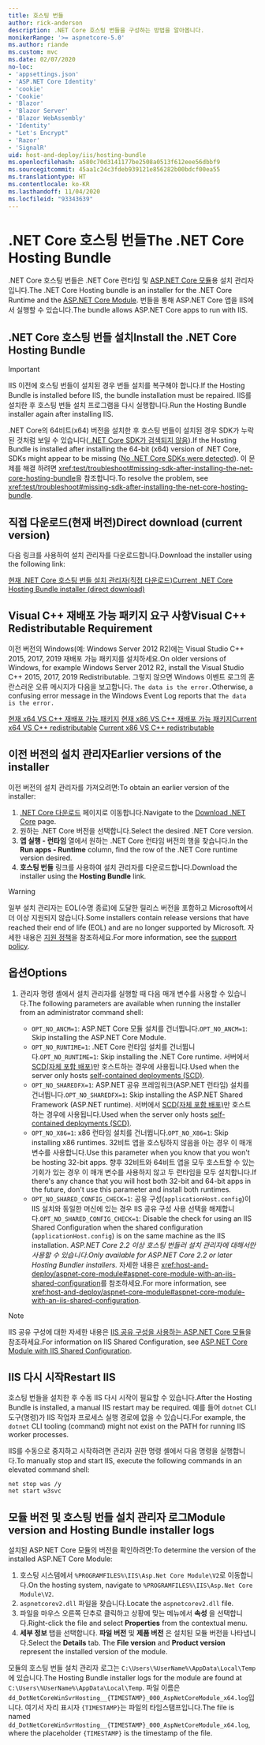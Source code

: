 ```yaml
---
title: 호스팅 번들
author: rick-anderson
description: .NET Core 호스팅 번들을 구성하는 방법을 알아봅니다.
monikerRange: '>= aspnetcore-5.0'
ms.author: riande
ms.custom: mvc
ms.date: 02/07/2020
no-loc:
- 'appsettings.json'
- 'ASP.NET Core Identity'
- 'cookie'
- 'Cookie'
- 'Blazor'
- 'Blazor Server'
- 'Blazor WebAssembly'
- 'Identity'
- "Let's Encrypt"
- 'Razor'
- 'SignalR'
uid: host-and-deploy/iis/hosting-bundle
ms.openlocfilehash: a580c70d3141177be2508a0513f612eee56dbbf9
ms.sourcegitcommit: 45aa1c24c3fdeb939121e856282b00bdcf00ea55
ms.translationtype: HT
ms.contentlocale: ko-KR
ms.lasthandoff: 11/04/2020
ms.locfileid: "93343639"
---
```

# <a name="the-net-core-hosting-bundle"></a><span data-ttu-id="7102b-103">.NET Core 호스팅 번들</span><span class="sxs-lookup"><span data-stu-id="7102b-103">The .NET Core Hosting Bundle</span></span>

<span data-ttu-id="7102b-104">.NET Core 호스팅 번들은 .NET Core 런타임 및 [ASP.NET Core 모듈](xref:host-and-deploy/aspnet-core-module)용 설치 관리자입니다.</span><span class="sxs-lookup"><span data-stu-id="7102b-104">The .NET Core Hosting bundle is an installer for the .NET Core Runtime and the [ASP.NET Core Module](xref:host-and-deploy/aspnet-core-module).</span></span> <span data-ttu-id="7102b-105">번들을 통해 ASP.NET Core 앱을 IIS에서 실행할 수 있습니다.</span><span class="sxs-lookup"><span data-stu-id="7102b-105">The bundle allows ASP.NET Core apps to run with IIS.</span></span>

## <a name="install-the-net-core-hosting-bundle"></a><span data-ttu-id="7102b-106">.NET Core 호스팅 번들 설치</span><span class="sxs-lookup"><span data-stu-id="7102b-106">Install the .NET Core Hosting Bundle</span></span>

> [!IMPORTANT]
> <span data-ttu-id="7102b-107">IIS 이전에 호스팅 번들이 설치된 경우 번들 설치를 복구해야 합니다.</span><span class="sxs-lookup"><span data-stu-id="7102b-107">If the Hosting Bundle is installed before IIS, the bundle installation must be repaired.</span></span> <span data-ttu-id="7102b-108">IIS를 설치한 후 호스팅 번들 설치 프로그램을 다시 실행합니다.</span><span class="sxs-lookup"><span data-stu-id="7102b-108">Run the Hosting Bundle installer again after installing IIS.</span></span>
>
> <span data-ttu-id="7102b-109">.NET Core의 64비트(x64) 버전을 설치한 후 호스팅 번들이 설치된 경우 SDK가 누락된 것처럼 보일 수 있습니다([ .NET Core SDK가 검색되지 않음](xref:test/troubleshoot#no-net-core-sdks-were-detected)).</span><span class="sxs-lookup"><span data-stu-id="7102b-109">If the Hosting Bundle is installed after installing the 64-bit (x64) version of .NET Core, SDKs might appear to be missing ([No .NET Core SDKs were detected](xref:test/troubleshoot#no-net-core-sdks-were-detected)).</span></span> <span data-ttu-id="7102b-110">이 문제를 해결 하려면 <xref:test/troubleshoot#missing-sdk-after-installing-the-net-core-hosting-bundle>을 참조합니다.</span><span class="sxs-lookup"><span data-stu-id="7102b-110">To resolve the problem, see <xref:test/troubleshoot#missing-sdk-after-installing-the-net-core-hosting-bundle>.</span></span>

## <a name="direct-download-current-version"></a><span data-ttu-id="7102b-111">직접 다운로드(현재 버전)</span><span class="sxs-lookup"><span data-stu-id="7102b-111">Direct download (current version)</span></span>

<span data-ttu-id="7102b-112">다음 링크를 사용하여 설치 관리자를 다운로드합니다.</span><span class="sxs-lookup"><span data-stu-id="7102b-112">Download the installer using the following link:</span></span>

[<span data-ttu-id="7102b-113">현재 .NET Core 호스팅 번들 설치 관리자(직접 다운로드)</span><span class="sxs-lookup"><span data-stu-id="7102b-113">Current .NET Core Hosting Bundle installer (direct download)</span></span>](https://dotnet.microsoft.com/permalink/dotnetcore-current-windows-runtime-bundle-installer)

## <a name="visual-c-redistributable-requirement"></a><span data-ttu-id="7102b-114">Visual C++ 재배포 가능 패키지 요구 사항</span><span class="sxs-lookup"><span data-stu-id="7102b-114">Visual C++ Redistributable Requirement</span></span>

<span data-ttu-id="7102b-115">이전 버전의 Windows(예: Windows Server 2012 R2)에는 Visual Studio C++ 2015, 2017, 2019 재배포 가능 패키지를 설치하세요.</span><span class="sxs-lookup"><span data-stu-id="7102b-115">On older versions of Windows, for example Windows Server 2012 R2, install the Visual Studio C++ 2015, 2017, 2019 Redistributable.</span></span> <span data-ttu-id="7102b-116">그렇지 않으면 Windows 이벤트 로그의 혼란스러운 오류 메시지가 다음을 보고합니다. `The data is the error.`</span><span class="sxs-lookup"><span data-stu-id="7102b-116">Otherwise, a confusing error message in the Windows Event Log reports that `The data is the error.`</span></span>

<span data-ttu-id="7102b-117">[현재 x64 VS C++ 재배포 가능 패키지](https://aka.ms/vs/16/release/vc_redist.x64.exe)
[현재 x86 VS C++ 재배포 가능 패키지](https://aka.ms/vs/16/release/vc_redist.x86.exe)</span><span class="sxs-lookup"><span data-stu-id="7102b-117">[Current x64 VS C++ redistributable](https://aka.ms/vs/16/release/vc_redist.x64.exe)
[Current x86 VS C++ redistributable](https://aka.ms/vs/16/release/vc_redist.x86.exe)</span></span>

## <a name="earlier-versions-of-the-installer"></a><span data-ttu-id="7102b-118">이전 버전의 설치 관리자</span><span class="sxs-lookup"><span data-stu-id="7102b-118">Earlier versions of the installer</span></span>

<span data-ttu-id="7102b-119">이전 버전의 설치 관리자를 가져오려면:</span><span class="sxs-lookup"><span data-stu-id="7102b-119">To obtain an earlier version of the installer:</span></span>

1. <span data-ttu-id="7102b-120">[.NET Core 다운로드](https://dotnet.microsoft.com/download/dotnet-core) 페이지로 이동합니다.</span><span class="sxs-lookup"><span data-stu-id="7102b-120">Navigate to the [Download .NET Core](https://dotnet.microsoft.com/download/dotnet-core) page.</span></span>
1. <span data-ttu-id="7102b-121">원하는 .NET Core 버전을 선택합니다.</span><span class="sxs-lookup"><span data-stu-id="7102b-121">Select the desired .NET Core version.</span></span>
1. <span data-ttu-id="7102b-122">**앱 실행 - 런타임** 열에서 원하는 .NET Core 런타임 버전의 행을 찾습니다.</span><span class="sxs-lookup"><span data-stu-id="7102b-122">In the **Run apps - Runtime** column, find the row of the .NET Core runtime version desired.</span></span>
1. <span data-ttu-id="7102b-123">**호스팅 번들** 링크를 사용하여 설치 관리자를 다운로드합니다.</span><span class="sxs-lookup"><span data-stu-id="7102b-123">Download the installer using the **Hosting Bundle** link.</span></span>

> [!WARNING]
> <span data-ttu-id="7102b-124">일부 설치 관리자는 EOL(수명 종료)에 도달한 릴리스 버전을 포함하고 Microsoft에서 더 이상 지원되지 않습니다.</span><span class="sxs-lookup"><span data-stu-id="7102b-124">Some installers contain release versions that have reached their end of life (EOL) and are no longer supported by Microsoft.</span></span> <span data-ttu-id="7102b-125">자세한 내용은 [지원 정책](https://dotnet.microsoft.com/platform/support/policy/dotnet-core)을 참조하세요.</span><span class="sxs-lookup"><span data-stu-id="7102b-125">For more information, see the [support policy](https://dotnet.microsoft.com/platform/support/policy/dotnet-core).</span></span>

## <a name="options"></a><span data-ttu-id="7102b-126">옵션</span><span class="sxs-lookup"><span data-stu-id="7102b-126">Options</span></span>

1. <span data-ttu-id="7102b-127">관리자 명령 셸에서 설치 관리자를 실행할 때 다음 매개 변수를 사용할 수 있습니다.</span><span class="sxs-lookup"><span data-stu-id="7102b-127">The following parameters are available when running the installer from an administrator command shell:</span></span>

   * <span data-ttu-id="7102b-128">`OPT_NO_ANCM=1`: ASP.NET Core 모듈 설치를 건너뜁니다.</span><span class="sxs-lookup"><span data-stu-id="7102b-128">`OPT_NO_ANCM=1`: Skip installing the ASP.NET Core Module.</span></span>
   * <span data-ttu-id="7102b-129">`OPT_NO_RUNTIME=1`: .NET Core 런타임 설치를 건너뜁니다.</span><span class="sxs-lookup"><span data-stu-id="7102b-129">`OPT_NO_RUNTIME=1`: Skip installing the .NET Core runtime.</span></span> <span data-ttu-id="7102b-130">서버에서 [SCD(자체 포함 배포)](/dotnet/core/deploying/#self-contained-deployments-scd)만 호스트하는 경우에 사용됩니다.</span><span class="sxs-lookup"><span data-stu-id="7102b-130">Used when the server only hosts [self-contained deployments (SCD)](/dotnet/core/deploying/#self-contained-deployments-scd).</span></span>
   * <span data-ttu-id="7102b-131">`OPT_NO_SHAREDFX=1`: ASP.NET 공유 프레임워크(ASP.NET 런타임) 설치를 건너뜁니다.</span><span class="sxs-lookup"><span data-stu-id="7102b-131">`OPT_NO_SHAREDFX=1`: Skip installing the ASP.NET Shared Framework (ASP.NET runtime).</span></span> <span data-ttu-id="7102b-132">서버에서 [SCD(자체 포함 배포)](/dotnet/core/deploying/#self-contained-deployments-scd)만 호스트하는 경우에 사용됩니다.</span><span class="sxs-lookup"><span data-stu-id="7102b-132">Used when the server only hosts [self-contained deployments (SCD)](/dotnet/core/deploying/#self-contained-deployments-scd).</span></span>
   * <span data-ttu-id="7102b-133">`OPT_NO_X86=1`: x86 런타임 설치를 건너뜁니다.</span><span class="sxs-lookup"><span data-stu-id="7102b-133">`OPT_NO_X86=1`: Skip installing x86 runtimes.</span></span> <span data-ttu-id="7102b-134">32비트 앱을 호스팅하지 않음을 아는 경우 이 매개 변수를 사용합니다.</span><span class="sxs-lookup"><span data-stu-id="7102b-134">Use this parameter when you know that you won't be hosting 32-bit apps.</span></span> <span data-ttu-id="7102b-135">향후 32비트와 64비트 앱을 모두 호스트할 수 있는 기회가 있는 경우 이 매개 변수를 사용하지 않고 두 런타임을 모두 설치합니다.</span><span class="sxs-lookup"><span data-stu-id="7102b-135">If there's any chance that you will host both 32-bit and 64-bit apps in the future, don't use this parameter and install both runtimes.</span></span>
   * <span data-ttu-id="7102b-136">`OPT_NO_SHARED_CONFIG_CHECK=1`: 공유 구성(`applicationHost.config`)이 IIS 설치와 동일한 머신에 있는 경우 IIS 공유 구성 사용 선택을 해제합니다.</span><span class="sxs-lookup"><span data-stu-id="7102b-136">`OPT_NO_SHARED_CONFIG_CHECK=1`: Disable the check for using an IIS Shared Configuration when the shared configuration (`applicationHost.config`) is on the same machine as the IIS installation.</span></span> <span data-ttu-id="7102b-137">*ASP.NET Core 2.2 이상 호스팅 번들러 설치 관리자에 대해서만 사용할 수 있습니다.*</span><span class="sxs-lookup"><span data-stu-id="7102b-137">*Only available for ASP.NET Core 2.2 or later Hosting Bundler installers.*</span></span> <span data-ttu-id="7102b-138">자세한 내용은 <xref:host-and-deploy/aspnet-core-module#aspnet-core-module-with-an-iis-shared-configuration>를 참조하세요.</span><span class="sxs-lookup"><span data-stu-id="7102b-138">For more information, see <xref:host-and-deploy/aspnet-core-module#aspnet-core-module-with-an-iis-shared-configuration>.</span></span>

> [!NOTE]
> <span data-ttu-id="7102b-139">IIS 공유 구성에 대한 자세한 내용은 [IIS 공유 구성을 사용하는 ASP.NET Core 모듈](xref:host-and-deploy/aspnet-core-module#aspnet-core-module-with-an-iis-shared-configuration)을 참조하세요.</span><span class="sxs-lookup"><span data-stu-id="7102b-139">For information on IIS Shared Configuration, see [ASP.NET Core Module with IIS Shared Configuration](xref:host-and-deploy/aspnet-core-module#aspnet-core-module-with-an-iis-shared-configuration).</span></span>

## <a name="restart-iis"></a><span data-ttu-id="7102b-140">IIS 다시 시작</span><span class="sxs-lookup"><span data-stu-id="7102b-140">Restart IIS</span></span>

<span data-ttu-id="7102b-141">호스팅 번들을 설치한 후 수동 IIS 다시 시작이 필요할 수 있습니다.</span><span class="sxs-lookup"><span data-stu-id="7102b-141">After the Hosting Bundle is installed, a manual IIS restart may be required.</span></span> <span data-ttu-id="7102b-142">예를 들어 `dotnet` CLI 도구(명령)가 IIS 작업자 프로세스 실행 경로에 없을 수 있습니다.</span><span class="sxs-lookup"><span data-stu-id="7102b-142">For example, the `dotnet` CLI tooling (command) might not exist on the PATH for running IIS worker processes.</span></span>

<span data-ttu-id="7102b-143">IIS를 수동으로 중지하고 시작하려면 관리자 권한 명령 셸에서 다음 명령을 실행합니다.</span><span class="sxs-lookup"><span data-stu-id="7102b-143">To manually stop and start IIS, execute the following commands in an elevated command shell:</span></span>

```console
net stop was /y
net start w3svc
```

## <a name="module-version-and-hosting-bundle-installer-logs"></a><span data-ttu-id="7102b-144">모듈 버전 및 호스팅 번들 설치 관리자 로그</span><span class="sxs-lookup"><span data-stu-id="7102b-144">Module version and Hosting Bundle installer logs</span></span>

<span data-ttu-id="7102b-145">설치된 ASP.NET Core 모듈의 버전을 확인하려면:</span><span class="sxs-lookup"><span data-stu-id="7102b-145">To determine the version of the installed ASP.NET Core Module:</span></span>

1. <span data-ttu-id="7102b-146">호스팅 시스템에서 `%PROGRAMFILES%\IIS\Asp.Net Core Module\V2`로 이동합니다.</span><span class="sxs-lookup"><span data-stu-id="7102b-146">On the hosting system, navigate to `%PROGRAMFILES%\IIS\Asp.Net Core Module\V2`.</span></span>
1. <span data-ttu-id="7102b-147">`aspnetcorev2.dll` 파일을 찾습니다.</span><span class="sxs-lookup"><span data-stu-id="7102b-147">Locate the `aspnetcorev2.dll` file.</span></span>
1. <span data-ttu-id="7102b-148">파일을 마우스 오른쪽 단추로 클릭하고 상황에 맞는 메뉴에서 **속성** 을 선택합니다.</span><span class="sxs-lookup"><span data-stu-id="7102b-148">Right-click the file and select **Properties** from the contextual menu.</span></span>
1. <span data-ttu-id="7102b-149">**세부 정보** 탭을 선택합니다. **파일 버전** 및 **제품 버전** 은 설치된 모듈 버전을 나타냅니다.</span><span class="sxs-lookup"><span data-stu-id="7102b-149">Select the **Details** tab. The **File version** and **Product version** represent the installed version of the module.</span></span>

<span data-ttu-id="7102b-150">모듈의 호스팅 번들 설치 관리자 로그는 `C:\Users\%UserName%\AppData\Local\Temp`에 있습니다.</span><span class="sxs-lookup"><span data-stu-id="7102b-150">The Hosting Bundle installer logs for the module are found at `C:\Users\%UserName%\AppData\Local\Temp`.</span></span> <span data-ttu-id="7102b-151">파일 이름은 `dd_DotNetCoreWinSvrHosting__{TIMESTAMP}_000_AspNetCoreModule_x64.log`입니다. 여기서 자리 표시자 `{TIMESTAMP}`는 파일의 타임스탬프입니다.</span><span class="sxs-lookup"><span data-stu-id="7102b-151">The file is named `dd_DotNetCoreWinSvrHosting__{TIMESTAMP}_000_AspNetCoreModule_x64.log`, where the placeholder `{TIMESTAMP}` is the timestamp of the file.</span></span>
